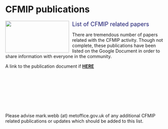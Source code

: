 <h1 class="title">CFMIP publications</h1>

<div id="cog_post_body">
        <img align="left" height="100" src="https://github.com/legacy-escog/legacy-escog.github.io/raw/main/docs/site_media/projects/cfmip/webb_etal2017gmd_p1.jpg" style="margin-right: 10px;" width="200" /> <font color="midnightblue" size="+1">List of CFMIP related papers</font>
<p>
	There are tremendous number of papers related with the CFMIP activity. Though not complete, these publications have been listed on the Google Document in order to share information with everyone in the community.</p>
<p>
	A link to the publication document if <b><a href="https://docs.google.com/document/d/1dhPTkUoD-vy5pGP_kU71ErI-WZQ8sdpMv2x9v7TLivk/edit">HERE</a></b></p>
<p>
	&nbsp;</p>
<p>
	&nbsp;</p>
<p>
	&nbsp;</p>
<p>
	<br />
	<p>
		Please advise mark.webb (at) metoffice.gov.uk of any additional CFMIP related publications or updates which should be added to this list.</p>
</p>
</div> <!--// end div id=cog_post_body //-->

